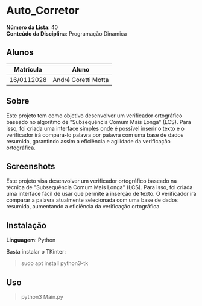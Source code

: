 # Auto_Corretor

**Número da Lista**: 40<br>
**Conteúdo da Disciplina**: Programação Dinamica<br>

## Alunos
|Matrícula | Aluno |
| -- | -- |
| 16/0112028  |  André Goretti Motta |

## Sobre 
Este projeto tem como objetivo desenvolver um verificador ortográfico baseado no algoritmo de "Subsequência Comum Mais Longa" (LCS). Para isso, foi criada uma interface simples onde é possível inserir o texto e o verificador irá compará-lo palavra por palavra com uma base de dados resumida, garantindo assim a eficiência e agilidade da verificação ortográfica.

## Screenshots
Este projeto visa desenvolver um verificador ortográfico baseado na técnica de "Subsequência Comum Mais Longa" (LCS). Para isso, foi criada uma interface fácil de usar que permite a inserção de texto. O verificador irá comparar a palavra atualmente selecionada com uma base de dados resumida, aumentando a eficiência da verificação ortográfica.

## Instalação 
**Linguagem**: Python<br>

Basta instalar o TKinter:

>sudo apt install python3-tk

## Uso 

>python3 Main.py




